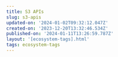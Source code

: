 ```yaml
---
title: S3 APIs
slug: s3-apis
updated-on: '2024-01-02T09:32:12.047Z'
created-on: '2023-12-20T13:32:46.534Z'
published-on: '2024-01-11T13:26:59.787Z'
layout: '[ecosystem-tags].html'
tags: ecosystem-tags
---
```



